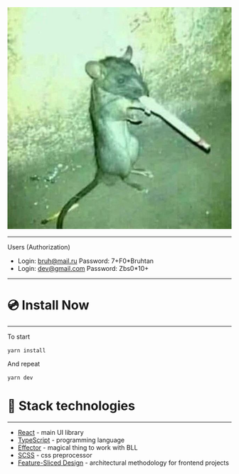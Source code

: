 ﻿![preview](preview.jpg)
***

Users (Authorization)
* Login: bruh@mail.ru Password: 7+F0*Bruhtan
* Login: dev@gmail.com Password: Zbs0*10+

***
<h1>💿 Install Now</h1>

***
To start

```
yarn install
```

And repeat

```
yarn dev
```
<h1>🔧 Stack technologies</h1>

***
* [React](https://ru.reactjs.org/) - main UI library
* [TypeScript](https://www.typescriptlang.org/) - programming language
* [Effector](https://effector.dev/) - magical thing to work with BLL
* [SCSS](https://sass-scss.ru/) - css preprocessor
* [Feature-Sliced Design](https://feature-sliced.design/en/) - architectural methodology for frontend projects
